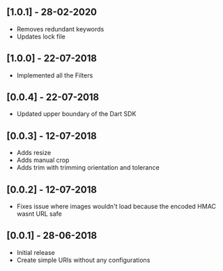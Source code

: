 ## [1.0.1] - 28-02-2020

* Removes redundant keywords
* Updates lock file

## [1.0.0] - 22-07-2018

* Implemented all the Filters

## [0.0.4] - 22-07-2018

* Updated upper boundary of the Dart SDK

## [0.0.3] - 12-07-2018

* Adds resize
* Adds manual crop
* Adds trim with trimming orientation and tolerance

## [0.0.2] - 12-07-2018

* Fixes issue where images wouldn't load because the encoded HMAC wasnt URL safe

## [0.0.1] - 28-06-2018

* Initial release
* Create simple URIs without any configurations
